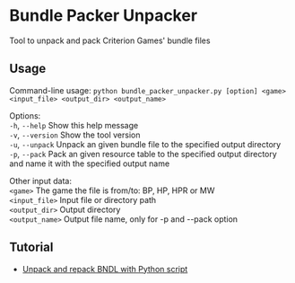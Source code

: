 # Bundle Packer Unpacker
Tool to unpack and pack Criterion Games' bundle files

## Usage
Command-line usage: `python bundle_packer_unpacker.py [option] <game> <input_file> <output_dir> <output_name>`

Options:  
`-h`, `--help`      Show this help message  
`-v`, `--version`   Show the tool version  
`-u`, `--unpack`    Unpack an given bundle file to the specified output directory  
`-p`, `--pack`      Pack an given resource table to the specified output directory and name it with the specified output name  

Other input data:  
       `<game>`     The game the file is from/to: BP, HP, HPR or MW  
 `<input_file>`     Input file or directory path  
 `<output_dir>`     Output directory  
`<output_name>`     Output file name, only for -p and --pack option  

## Tutorial
- [Unpack and repack BNDL with Python script](https://docs.google.com/document/d/1rbCo7kI9R6x32whL0RI0YT-bmP64-sFcreRaA95BLok)
